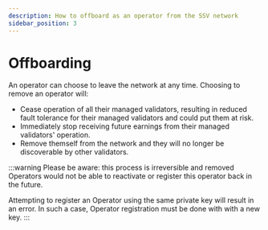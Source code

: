 ```yaml
---
description: How to offboard as an operator from the SSV network
sidebar_position: 3
---
```


# Offboarding

An operator can choose to leave the network at any time. Choosing to remove an operator will:

* Cease operation of all their managed validators, resulting in reduced fault tolerance for their managed validators and could put them at risk.
* Immediately stop receiving future earnings from their managed validators' operation.
* Remove themself from the network and they will no longer be discoverable by other validators.

:::warning
Please be aware: this process is irreversible and removed Operators would not be able to reactivate or register this operator back in the future.

Attempting to register an Operator using the same private key will result in an error. In such a case, Operator registration must be done with with a new key.
:::
